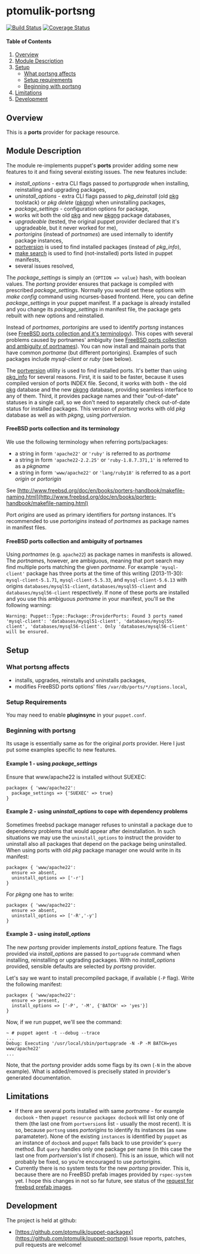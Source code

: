 # ptomulik-portsng

[![Build Status](https://travis-ci.org/ptomulik/puppet-portsng.png?branch=master)](https://travis-ci.org/ptomulik/puppet-portsng)
[![Coverage Status](https://coveralls.io/repos/ptomulik/puppet-portsng/badge.png?branch=master)](https://coveralls.io/r/ptomulik/puppet-portsng?branch=master)

#### Table of Contents

1. [Overview](#overview)
2. [Module Description](#module-description)
3. [Setup](#setup)
    * [What portsng affects](#what-portsng-affects)
    * [Setup requirements](#setup-requirements)
    * [Beginning with portsng](#beginning-with-portsng)
4. [Limitations](#limitations)
5. [Development](#development)

## Overview

This is a __ports__ provider for package resource.

## Module Description

The module re-implements puppet's __ports__ provider adding some new features
to it and fixing several existing issues. The new features include:

  * *install_options* - extra CLI flags passed to *portupgrade* when
    installing, reinstalling and upgrading packages,
  * *uninstall_options* - extra CLI flags passed to *pkg_deinstall* (old
    [pkg](http://www.freebsd.org/doc/handbook/packages-using.html) toolstack)
    or *pkg delete*
    ([pkgng](http://www.freebsd.org/doc/handbook/pkgng-intro.html)) when
    uninstalling packages,
  * *package_settings* - configuration options for package,
  * works wit both the old
    [pkg](http://www.freebsd.org/doc/handbook/packages-using.html) and new
    [pkgng](http://www.freebsd.org/doc/handbook/pkgng-intro.html) package
    databases,
  * *upgradeable* (tested, the original puppet provider declared that it's
    upgradeable, but it never worked for me),
  * *portorigins* (instead of *portnames*) are used internally to identify
    package instances,
  * [portversion](http://www.freebsd.org/cgi/man.cgi?query=portversion&manpath=ports&sektion=1)
    is used to find installed packages (instead of *pkg_info*),
  * [make search](http://www.freebsd.org/cgi/man.cgi?query=ports&sektion=7) is
    used to find (not-installed) ports listed in puppet manifests,
  * several issues resolved,

The *package_settings* is simply an `{OPTION => value}` hash, with boolean
values. The *portsng* provider ensures that package is compiled with prescribed
*package_settings*. Normally you would set these options with *make config*
command using ncurses-based frontend. Here, you can define *package_settings*
in your puppet manifest. If a package is already installed and you change its
*package_settings* in manifest file, the package gets rebuilt with new options
and reinstalled.

Instead of *portnames*, *portorigins* are used to identify *portsng* instances
(see [FreeBSD ports collection and it's
terminology](#freebsd-ports-collection-and-its-terminology)). This copes with
several problems caused by portnames' ambiguity (see [FreeBSD ports collection
and ambiguity of
portnames](#freebsd-ports-collection-and-ambiguity-of-portnames)). You can now
install and mainain ports that have common *portname* (but different
portorigins). Examples of such packages include *mysql-client* or *ruby* (see
below).

The [portversion](http://www.freebsd.org/cgi/man.cgi?query=portversion&manpath=ports&sektion=1)
utility is used to find installed ports. It's better than using
[pkg_info](http://www.freebsd.org/cgi/man.cgi?query=pkg_info&sektion=1) for
several reasons. First, it is said to be faster, because it uses compiled
version of ports INDEX file. Second, it works with both - the old
[pkg](http://www.freebsd.org/doc/handbook/packages-using.html) database and the
new [pkgng](http://www.freebsd.org/doc/handbook/pkgng-intro.html) database,
providing seamless interface to any of them. Third, it provides package names
and their "out-of-date" statuses in a single call, so we don't need to
separatelly check out-of-date status for installed packages. This version of
*portsng* works with old *pkg* database as well as with *pkgng*, using
*portversion*.

#### FreeBSD ports collection and its terminology

We use the following terminology when referring ports/packages:

  * a string in form `'apache22'` or `'ruby'` is referred to as *portname*
  * a string in form `'apache22-2.2.25'` or `'ruby-1.8.7.371,1'` is referred to
    as a *pkgname*
  * a string in form `'www/apache22'` or `'lang/ruby18'` is referred to as a
    port *origin* or *portorigin*

See [http://www.freebsd.org/doc/en/books/porters-handbook/makefile-naming.html](http://www.freebsd.org/doc/en/books/porters-handbook/makefile-naming.html)

Port *origins* are used as primary identifiers for *portsng* instances. It's recommended to use *portorigins* instead of *portnames* as package names in manifest files.

#### FreeBSD ports collection and ambiguity of portnames

Using *portnames* (e.g. `apache22`) as package names in manifests is allowed.
The *portname*s, however, are ambiguous, meaning that port search may find
multiple ports matching the given *portname*. For example `'mysql-client'`
package has three ports at the time of this writing  (2013-11-30):
`mysql-client-5.1.71`, `mysql-client-5.5.33`, and `mysql-client-5.6.13` with
origins `databases/mysql51-client`, `databases/mysql55-client` and
`databases/mysql56-client` respectively. If none of these ports are installed
and you use this ambiguous *portname* in your manifest, you'll se the following
warning:

```console
Warning: Puppet::Type::Package::ProviderPorts: Found 3 ports named 'mysql-client': 'databases/mysql51-client', 'databases/mysql55-client', 'databases/mysql56-client'. Only 'databases/mysql56-client' will be ensured.
```

## Setup

### What portsng affects

* installs, upgrades, reinstalls and uninstalls packages,
* modifies FreeBSD ports options' files `/var/db/ports/*/options.local`,

### Setup Requirements

You may need to enable __pluginsync__ in your `puppet.conf`.

### Beginning with portsng

Its usage is essentially same as for the original *ports* provider. Here I
just put some examples specific to new features.

#### Example 1 - using *package_settings*

Ensure that www/apache22 is installed without SUEXEC:

```puppet
packagex { 'www/apache22': 
  package_settings => {'SUEXEC' => true}
}
```

#### Example 2 - using *uninstall_options* to cope with dependency problems

Sometimes freebsd package manager refuses to uninstall a package due to
dependency problems that would appear after deinstallation. In such situations
we may use the `uninstall_options` to instruct the provider to uninstall also
all packages that depend on the package being uninstalled. When using ports
with old *pkg* package manager one would write in its manifest:

```puppet
packagex { 'www/apache22':
  ensure => absent,
  uninstall_options => ['-r'] 
}
```

For *pkgng* one has to write:

```puppet
packagex { 'www/apache22':
  ensure => absent,
  uninstall_options => ['-R','-y'] 
}
```

#### Example 3 - using *install_options*

The new *portsng* provider implements *install_options* feature. The flags
provided via *install_options* are passed to `portupgrade` command when
installing, reinstalling or upgrading packages. With no *install_options*
provided, sensible defaults are selected by *portsng* provider.

Let's say we want to install precompiled package, if available (`-P` flag).
Write the following manifest:

```puppet
packagex { 'www/apache22':
  ensure => present,
  install_options => ['-P', '-M', {'BATCH' => 'yes'}]
}
```

Now, if we run puppet, we'll see the command:

```console
~ # puppet agent -t --debug --trace
...
Debug: Executing '/usr/local/sbin/portupgrade -N -P -M BATCH=yes www/apache22'
...
```

Note, that the *portsng* provider adds some flags by its own (`-N` in the above
example). What is added/removed is preciselly stated in provider's generated
documentation.

## Limitations

* If there are several ports installed with same *portname* - for example
  `docbook` - then `puppet resource packagex docbook` will list only one of
  them (the last one from `portversion`s list - usually the most recent). It is
  so, because `portsng` uses *portorigins* to identify its instances (as `name`
  paramateter). None of the existing `instances` is identified by `puppet` as
  an instance of `docbook` and `puppet` falls back to use provider's `query`
  method. But `query` handles only one package per name (in this case the last
  one from *portversion*'s list if chosen). This is an issue, which will not
  probably be fixed, so you're encouraged to use *portorigins*.
* Currently there is no system tests for the new *portsng* provider. This is,
  because there are no FreeBSD prefab images provided by `rspec-system` yet. I
  hope this changes in not so far future, see status of the [request for freebsd
  prefab images](https://github.com/puppetlabs/rspec-system/issues/52).


## Development
The project is held at github:
* [https://github.com/ptomulik/puppet-packagex](https://github.com/ptomulik/puppet-portsng)
Issue reports, patches, pull requests are welcome!
